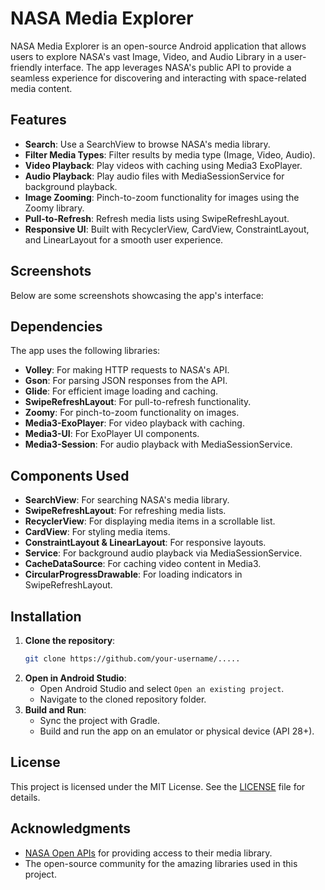 # NASA Media Explorer

NASA Media Explorer is an open-source Android application that allows users to explore NASA's vast Image, Video, and Audio Library in a user-friendly interface. The app leverages NASA's public API to provide a seamless experience for discovering and interacting with space-related media content.

## Features
- **Search**: Use a SearchView to browse NASA's media library.
- **Filter Media Types**: Filter results by media type (Image, Video, Audio).
- **Video Playback**: Play videos with caching using Media3 ExoPlayer.
- **Audio Playback**: Play audio files with MediaSessionService for background playback.
- **Image Zooming**: Pinch-to-zoom functionality for images using the Zoomy library.
- **Pull-to-Refresh**: Refresh media lists using SwipeRefreshLayout.
- **Responsive UI**: Built with RecyclerView, CardView, ConstraintLayout, and LinearLayout for a smooth user experience.

## Screenshots
Below are some screenshots showcasing the app's interface:


## Dependencies
The app uses the following libraries:
- **Volley**: For making HTTP requests to NASA's API.
- **Gson**: For parsing JSON responses from the API.
- **Glide**: For efficient image loading and caching.
- **SwipeRefreshLayout**: For pull-to-refresh functionality.
- **Zoomy**: For pinch-to-zoom functionality on images.
- **Media3-ExoPlayer**: For video playback with caching.
- **Media3-UI**: For ExoPlayer UI components.
- **Media3-Session**: For audio playback with MediaSessionService.

## Components Used
- **SearchView**: For searching NASA's media library.
- **SwipeRefreshLayout**: For refreshing media lists.
- **RecyclerView**: For displaying media items in a scrollable list.
- **CardView**: For styling media items.
- **ConstraintLayout & LinearLayout**: For responsive layouts.
- **Service**: For background audio playback via MediaSessionService.
- **CacheDataSource**: For caching video content in Media3.
- **CircularProgressDrawable**: For loading indicators in SwipeRefreshLayout.

## Installation
1. **Clone the repository**:
   ```bash
   git clone https://github.com/your-username/.....
   ```
2. **Open in Android Studio**:
   - Open Android Studio and select `Open an existing project`.
   - Navigate to the cloned repository folder.
3. **Build and Run**:
   - Sync the project with Gradle.
   - Build and run the app on an emulator or physical device (API 28+).

## License
This project is licensed under the MIT License. See the [LICENSE](LICENSE) file for details.

## Acknowledgments
- [NASA Open APIs](https://api.nasa.gov/) for providing access to their media library.
- The open-source community for the amazing libraries used in this project.
